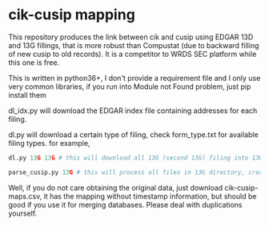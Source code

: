 # cik-cusip mapping

This repository produces the link between cik and cusip using EDGAR 13D and 13G fillings, that is more robust than Compustat (due to backward filling of new cusip to old records). It is a competitor to WRDS SEC platform while this one is free.

This is written in python36+, I don't provide a requirement file and I only use very common libraries, if you run into Module not Found problem, just pip install them

dl_idx.py will download the EDGAR index file containing addresses for each filing.

dl.py will download a certain type of filing, check form_type.txt for available filing types. for example,
```python
dl.py 13G 13G # this will download all 13G (second 13G) filing into 13G (first 13G) folder
```
```python
parse_cusip.py 13G # this will process all files in 13G directory, creating a file called 13G.csv with filing name, cik, cusip number.
```
Well, if you do not care obtaining the original data, just download cik-cusip-maps.csv, it has the mapping without timestamp information, but should be good if you use it for merging databases. Please deal with duplications yourself.
